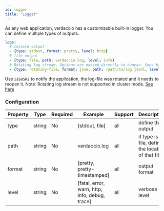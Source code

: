 ```yaml
---
id: logger
title: "Logger"
---
```


As any web application, verdaccio has a customisable built-in logger. You can define multiple types of outputs.

```yaml
logs:
  # console output
  - {type: stdout, format: pretty, level: http}
  # file output
  - {type: file, path: verdaccio.log, level: info}
  # Rotating log stream. Options are passed directly to bunyan. See: https://github.com/trentm/node-bunyan#stream-type-rotating-file
  - {type: rotating-file, format: json, path: /path/to/log.jsonl, level: http, options: {period: 1d}}
```

Use `SIGUSR2` to notify the application, the log-file was rotated and it needs to reopen it.
Note: Rotating log stream is not supported in cluster mode. [See here](https://github.com/trentm/node-bunyan#stream-type-rotating-file)

### Configuration

Property | Type | Required | Example | Support | Description
--- | --- | --- | --- | --- | ---
type |  string | No | [stdout, file] | all | define the output
path | string | No | verdaccio.log | all | if type is file, define the location of that file
format | string | No | [pretty, pretty-timestamped] | all | output format
level | string | No | [fatal, error, warn, http, info, debug, trace] | all | verbose level
